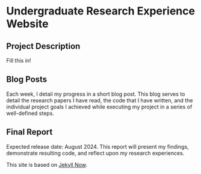 # Undergraduate Research Experience Website

## Project Description

Fill this in!

## Blog Posts

Each week, I detail my progress in a short blog post. This blog serves to detail the research papers I have read, the code that I have written, and the individual project goals I achieved while executing my project in a series of well-defined steps.

## Final Report

Expected release date: August 2024. This report will present my findings, demonstrate resulting code, and reflect upon my research experiences.

This site is based on [Jekyll Now](https://github.com/barryclark/jekyll-now).
